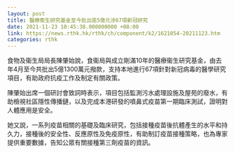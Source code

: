 ```yaml
---
layout: post
title: 醫療衞生研究基金至今批出逾5億元涉67項新冠研究
date: 2021-11-23 10:45:38.000000000 +08:00
link: https://news.rthk.hk/rthk/ch/component/k2/1621054-20211123.htm
categories: rthk
---
```


食物及衞生局局長陳肇始說，食衞局與成立剛滿10年的醫療衞生研究基金，由去年4月至今共批出5億1300萬元撥款，支持本地進行67項針對新冠病毒的醫學研究項目，有助政府抗疫工作及制定有關政策。 

陳肇始出席一個研討會致詞時表示，項目包括監測污水處理設施及屋苑的廢水，有助檢視社區隱性傳播鏈，以及完成本港研發的噴鼻式疫苗第一期臨床測試，證明對人體應用是安全。 

她又說，一系列疫苗相關的基礎及臨床研究，包括接種疫苗後抗體產生的水平和持久力，接種後的安全性、反應原性及免疫原性，有助制訂疫苗接種策略，也為專家提供重要數據，告知公眾有關接種第三劑疫苗的資訊。
